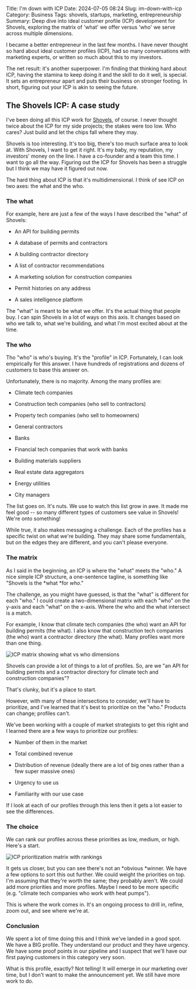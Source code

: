 Title: I'm down with ICP
Date: 2024-07-05 08:24
Slug: im-down-with-icp
Category: Business
Tags: shovels, startups, marketing, entrepreneurship
Summary: Deep dive into ideal customer profile (ICP) development for Shovels, exploring the matrix of 'what' we offer versus 'who' we serve across multiple dimensions.

I became a better entrepreneur in the last few months. I have never thought so hard about ideal customer profiles (ICP), had so many conversations with marketing experts, or written so much about this to my investors. 

The net result: it's another superpower. I'm finding that thinking hard about ICP, having the stamina to keep doing it and the skill to do it well, is special. It sets an entrepreneur apart and puts their business on stronger footing. In short, figuring out your ICP is akin to seeing the future. 

## The Shovels ICP: A case study

I've been doing all this ICP work for [Shovels](https://www.shovels.ai), of course. I never thought twice about the ICP for my side projects; the stakes were too low. Who cares? Just build and let the chips fall where they may.

Shovels is too interesting. It's too big, there's too much surface area to look at. With Shovels, I want to get it right. It's my baby, my reputation, my investors' money on the line. I have a co-founder and a team this time. I want to go all the way. Figuring out the ICP for Shovels has been a struggle but I think we may have it figured out now.

The hard thing about ICP is that it's multidimensional. I think of see ICP on two axes: the what and the who.

### The what

For example, here are just a few of the ways I have described the "what" of Shovels:

- An API for building permits

- A database of permits and contractors

- A building contractor directory

- A list of contractor recommendations

- A marketing solution for construction companies

- Permit histories on any address

- A sales intelligence platform

The "what" is meant to be what we offer. It's the actual thing that people buy. I can spin Shovels in a lot of ways on this axis. It changes based on who we talk to, what we're building, and what I'm most excited about at the time. 

### The who

Tho "who" is who's buying. It's the "profile" in ICP. Fortunately, I can look empirically for this answer. I have hundreds of registrations and dozens of customers to base this answer on.

Unfortunately, there is no majority. Among the many profiles are:

- Climate tech companies

- Construction tech companies (who sell to contractors)

- Property tech companies (who sell to homeowners)

- General contractors

- Banks

- Financial tech companies that work with banks

- Building materials suppliers

- Real estate data aggregators

- Energy utilities

- City managers

The list goes on. It's nuts. We use to watch this list grow in awe. It made me feel good -- so many different types of customers see value in Shovels! We're onto something!

While true, it also makes messaging a challenge. Each of the profiles has a specific twist on what we're building. They may share some fundamentals, but on the edges they are different, and you can't please everyone.

### The matrix

As I said in the beginning, an ICP is where the "what" meets the "who." A nice simple ICP structure, a one-sentence tagline, is something like "Shovels is the *what *for *who*."

The challenge, as you might have guessed, is that the "what" is different for each "who." I could create a two-dimensional matrix with each "who" on the y-axis and each "what" on the x-axis. Where the who and the what intersect is a match.

For example, I know that climate tech companies (the who) want an API for building permits (the what). I also know that construction tech companies (the who) want a contractor directory (the what). Many profiles want more than one thing.

![ICP matrix showing what vs who dimensions]({static}/images/2024/07/Matrix1.jpg)

Shovels can provide a lot of things to a lot of profiles. So, are we "an API for building permits and a contractor directory for climate tech and construction companies"?

That's clunky, but it's a place to start.

However, with many of these intersections to consider, we'll have to prioritize, and I've learned that it's best to prioritize on the "who." Products can change; profiles can't. 

We've been working with a couple of market strategists to get this right and I learned there are a few ways to prioritize our profiles:

- Number of them in the market

- Total combined revenue

- Distribution of revenue (ideally there are a lot of big ones rather than a few super massive ones)

- Urgency to use us

- Familiarity with our use case

If I look at each of our profiles through this lens then it gets a lot easier to see the differences. 

### The choice

We can rank our profiles across these priorities as low, medium, or high. Here's a start.

![ICP prioritization matrix with rankings]({static}/images/2024/07/Matrix2.jpg)

It gets us closer, but you can see there's not an *obvious *winner. We have a few options to sort this out further. We could weight the priorities on top. I'm assuming that they're worth the same; they probably aren't. We could add more priorities and more profiles. Maybe I need to be more specific (e.g. "climate tech companies who work with heat pumps"). 

This is where the work comes in. It's an ongoing process to drill in, refine, zoom out, and see where we're at. 

### Conclusion

We spent a lot of time doing this and I think we've landed in a good spot. We have a BIG profile. They understand our product and they have urgency. We have some proof points in our pipeline and I suspect that we'll have our first paying customers in this category very soon. 

What is this profile, exactly? Not telling! It will emerge in our marketing over time, but I don't want to make the announcement yet. We still have more work to do.